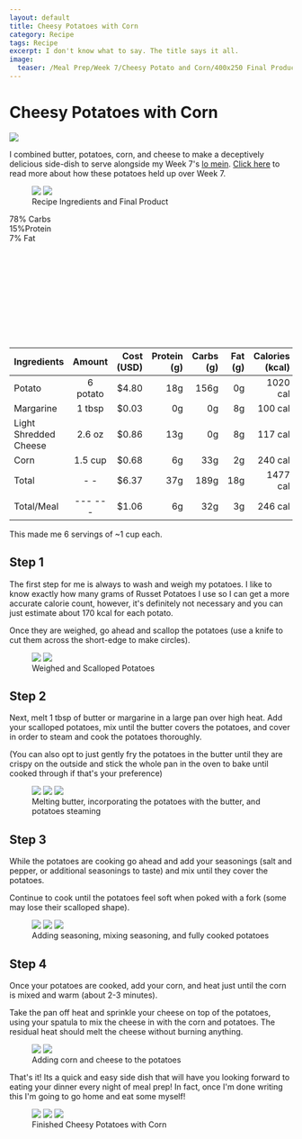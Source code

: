 ```yaml
---
layout: default
title: Cheesy Potatoes with Corn
category: Recipe
tags: Recipe
excerpt: I don't know what to say. The title says it all. 
image:
  teaser: /Meal Prep/Week 7/Cheesy Potato and Corn/400x250 Final Product.jpg
---
```


# Cheesy Potatoes with Corn

<img src="{{ site.url }}/images/Meal Prep/Week 7/Cheesy Potato and Corn/Closeup5.jpg">

I combined butter, potatoes, corn, and cheese to make a deceptively delicious side-dish to serve alongside my Week 7's [lo mein](http://underwriteyourlife.com/recipe/LoMein/). [Click here](http://underwriteyourlife.com/meal%20prep/Week7Evaluation/) to read more about how these potatoes held up over Week 7. 

<figure class="half">
  <img src="{{ site.url }}/images/Meal Prep/Week 7/Cheesy Potato and Corn/0 Ingredients.jpg">
  <img src="{{ site.url }}/images/Meal Prep/Week 7/Cheesy Potato and Corn/0.5 Closeup1.jpg">
	<figcaption> Recipe Ingredients and Final Product </figcaption>
</figure>
<div class="c100 p78 big">
  <span>78% Carbs </span>
  <div class="slice">
    <div class="bar"></div>
    <div class="fill"></div>
  </div>
</div>

<div class="c100 p15 big">
  <span>15%Protein </span>
  <div class="slice">
    <div class="bar"></div>
    <div class="fill"></div>
  </div>
</div>

<div class="c100 p7 big">
  <span>7% Fat </span>
  <div class="slice">
    <div class="bar"></div>
    <div class="fill"></div>
  </div>
</div>

<br>
<br />
<br>
<br />
<br>
<br />
<br>
<br />
<br>
<br />

|	**Ingredients**	|	**Amount**		|	 **Cost (USD)** 	|	**Protein (g)**	|	**Carbs (g)**	|	**Fat (g)**	|	**Calories (kcal)**
|	:----------	|	:----------:		|	 ---------: 	|	 ---------: 	|	 ---------: 	|	 ---------: 	|	 ---------: 
|	Potato	|	6	potato	|	 $4.80 	|	18g	|	156g	|	0g	|	1020 cal
|	Margarine	|	1	tbsp	|	 $0.03 	|	0g	|	0g	|	8g	|	100 cal
|	Light Shredded Cheese	|	2.6	oz	|	 $0.86 	|	13g	|	0g	|	8g	|	117 cal
|	Corn	|	1.5	cup	|	 $0.68 	|	6g	|	33g	|	2g	|	240 cal
|	Total	|	-	-	|	 $6.37 	|	37g	|	189g	|	18g	|	1477 cal
|	Total/Meal	|	---	---	|	 $1.06 	|	6g	|	32g	|	3g	|	246 cal


This made me 6 servings of ~1 cup each.

<h2> Step 1 </h2>

The first step for me is always to wash and weigh my potatoes. I like to know exactly how many grams of Russet Potatoes I use so I can get a more accurate calorie count, however, it's definitely not necessary and you can just estimate about 170 kcal for each potato. 

Once they are weighed, go ahead and scallop the potatoes (use a knife to cut them across the short-edge to make circles). 

<figure class="half">
  <img src="{{ site.url }}/images/Meal Prep/Week 7/Cheesy Potato and Corn/1 Weighed.jpg">
  <img src="{{ site.url }}/images/Meal Prep/Week 7/Cheesy Potato and Corn/1.5 Scalloped2.jpg">
	<figcaption> Weighed and Scalloped Potatoes </figcaption>
</figure>

<h2> Step 2 </h2>

Next, melt 1 tbsp of butter or margarine in a large pan over high heat. Add your scalloped potatoes, mix until the butter covers the potatoes, and cover in order to steam and cook the potatoes thoroughly.

(You can also opt to just gently fry the potatoes in the butter until they are crispy on the outside and stick the whole pan in the oven to bake until cooked through if that's your preference)

<figure class="third">
  <img src="{{ site.url }}/images/Meal Prep/Week 7/Cheesy Potato and Corn/2 Butter.jpg">
  <img src="{{ site.url }}/images/Meal Prep/Week 7/Cheesy Potato and Corn/2.5 PotatoesonButter.jpg">
  <img src="{{ site.url }}/images/Meal Prep/Week 7/Cheesy Potato and Corn/2.7 Steaming.jpg">
	<figcaption> Melting butter, incorporating the potatoes with the butter, and potatoes steaming </figcaption>
</figure>

<h2> Step 3 </h2>

While the potatoes are cooking go ahead and add your seasonings (salt and pepper, or additional seasonings to taste) and mix until they cover the potatoes. 

Continue to cook until the potatoes feel soft when poked with a fork (some may lose their scalloped shape). 

<figure class="third">
  <img src="{{ site.url }}/images/Meal Prep/Week 7/Cheesy Potato and Corn/3 Seasoned Unmixed.jpg">
  <img src="{{ site.url }}/images/Meal Prep/Week 7/Cheesy Potato and Corn/3.5 Seasoned Mixed.jpg">
  <img src="{{ site.url }}/images/Meal Prep/Week 7/Cheesy Potato and Corn/3.7 Cooked Potatoes.jpg">
	<figcaption> Adding seasoning, mixing seasoning, and fully cooked potatoes </figcaption>
</figure>

<h2> Step 4 </h2>

Once your potatoes are cooked, add your corn, and heat just until the corn is mixed and warm (about 2-3 minutes).

Take the pan off heat and sprinkle your cheese on top of the potatoes, using your spatula to mix the cheese in with the corn and potatoes. The residual heat should melt the cheese without burning anything. 

<figure class="half">
  <img src="{{ site.url }}/images/Meal Prep/Week 7/Cheesy Potato and Corn/4 Added Corn.jpg">
  <img src="{{ site.url }}/images/Meal Prep/Week 7/Cheesy Potato and Corn/4.5 Cheese on Top.jpg">
	<figcaption> Adding corn and cheese to the potatoes </figcaption>
</figure>

That's it! Its a quick and easy side dish that will have you looking forward to eating your dinner every night of meal prep! In fact, once I'm done writing this I'm going to go home and eat some myself!

<figure class="third">
  <img src="{{ site.url }}/images/Meal Prep/Week 7/Cheesy Potato and Corn/5 Closeup4.jpg">
  <img src="{{ site.url }}/images/Meal Prep/Week 7/Cheesy Potato and Corn/5.5 Final Prodcut.jpg">
  <img src="{{ site.url }}/images/Meal Prep/Week 7/Cheesy Potato and Corn/5.7 Mixed3.jpg">
	<figcaption> Finished Cheesy Potatoes with Corn </figcaption>
</figure>

